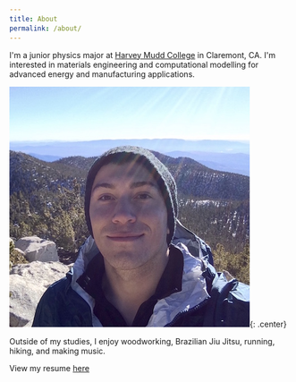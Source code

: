 ```yaml
---
title: About
permalink: /about/
---
```


I'm a junior physics major at [Harvey Mudd College](http://hmc.edu) in Claremont, CA. I'm interested in materials engineering and computational modelling for advanced energy and manufacturing applications.

![me](/img/me.jpg){: .center}

Outside of my studies, I enjoy woodworking, Brazilian Jiu Jitsu, running, hiking, and making music.

View my resume [here](/files/jlk_resume.pdf)